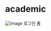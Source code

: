 # academic
![image](https://user-images.githubusercontent.com/117736635/233950889-bed1ee3e-4b62-4a0c-8d91-2dd5bb18375d.png)
로그인 폼
